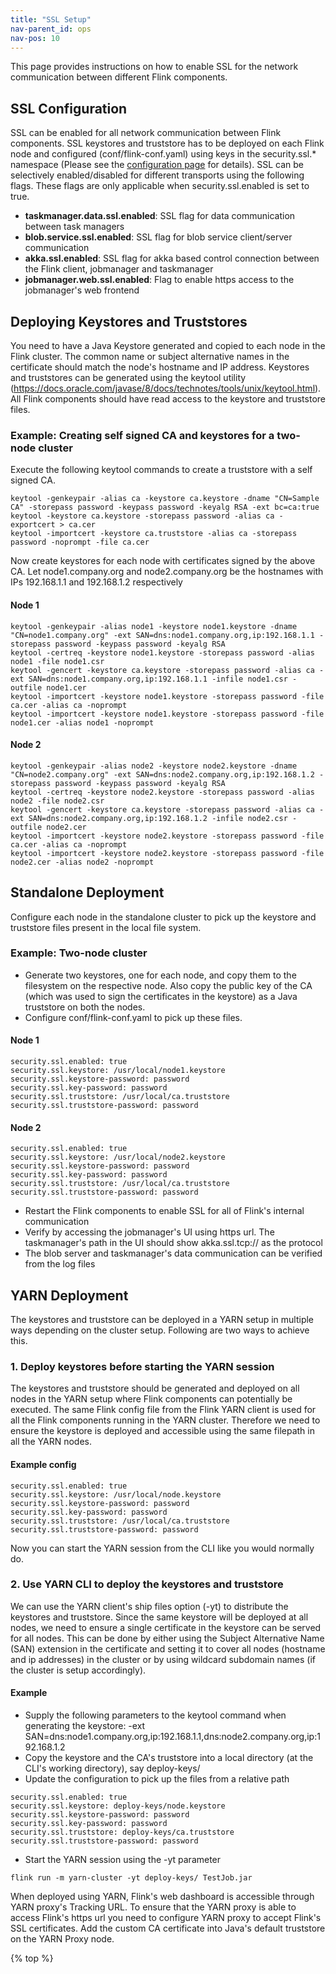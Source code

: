 ```yaml
---
title: "SSL Setup"
nav-parent_id: ops
nav-pos: 10
---
```

<!--
Licensed to the Apache Software Foundation (ASF) under one
or more contributor license agreements.  See the NOTICE file
distributed with this work for additional information
regarding copyright ownership.  The ASF licenses this file
to you under the Apache License, Version 2.0 (the
"License"); you may not use this file except in compliance
with the License.  You may obtain a copy of the License at

  http://www.apache.org/licenses/LICENSE-2.0

Unless required by applicable law or agreed to in writing,
software distributed under the License is distributed on an
"AS IS" BASIS, WITHOUT WARRANTIES OR CONDITIONS OF ANY
KIND, either express or implied.  See the License for the
specific language governing permissions and limitations
under the License.
-->

This page provides instructions on how to enable SSL for the network communication between different Flink components.

## SSL Configuration

SSL can be enabled for all network communication between Flink components. SSL keystores and truststore has to be deployed on each Flink node and configured (conf/flink-conf.yaml) using keys in the security.ssl.* namespace (Please see the [configuration page](config.html) for details). SSL can be selectively enabled/disabled for different transports using the following flags. These flags are only applicable when security.ssl.enabled is set to true.

* **taskmanager.data.ssl.enabled**: SSL flag for data communication between task managers
* **blob.service.ssl.enabled**: SSL flag for blob service client/server communication
* **akka.ssl.enabled**: SSL flag for akka based control connection between the Flink client, jobmanager and taskmanager 
* **jobmanager.web.ssl.enabled**: Flag to enable https access to the jobmanager's web frontend

## Deploying Keystores and Truststores

You need to have a Java Keystore generated and copied to each node in the Flink cluster. The common name or subject alternative names in the certificate should match the node's hostname and IP address. Keystores and truststores can be generated using the keytool utility (https://docs.oracle.com/javase/8/docs/technotes/tools/unix/keytool.html). All Flink components should have read access to the keystore and truststore files.

### Example: Creating self signed CA and keystores for a two-node cluster

Execute the following keytool commands to create a truststore with a self signed CA.

~~~
keytool -genkeypair -alias ca -keystore ca.keystore -dname "CN=Sample CA" -storepass password -keypass password -keyalg RSA -ext bc=ca:true
keytool -keystore ca.keystore -storepass password -alias ca -exportcert > ca.cer
keytool -importcert -keystore ca.truststore -alias ca -storepass password -noprompt -file ca.cer
~~~

Now create keystores for each node with certificates signed by the above CA. Let node1.company.org and node2.company.org be the hostnames with IPs 192.168.1.1 and 192.168.1.2 respectively

#### Node 1
~~~
keytool -genkeypair -alias node1 -keystore node1.keystore -dname "CN=node1.company.org" -ext SAN=dns:node1.company.org,ip:192.168.1.1 -storepass password -keypass password -keyalg RSA
keytool -certreq -keystore node1.keystore -storepass password -alias node1 -file node1.csr
keytool -gencert -keystore ca.keystore -storepass password -alias ca -ext SAN=dns:node1.company.org,ip:192.168.1.1 -infile node1.csr -outfile node1.cer
keytool -importcert -keystore node1.keystore -storepass password -file ca.cer -alias ca -noprompt
keytool -importcert -keystore node1.keystore -storepass password -file node1.cer -alias node1 -noprompt
~~~

#### Node 2
~~~
keytool -genkeypair -alias node2 -keystore node2.keystore -dname "CN=node2.company.org" -ext SAN=dns:node2.company.org,ip:192.168.1.2 -storepass password -keypass password -keyalg RSA
keytool -certreq -keystore node2.keystore -storepass password -alias node2 -file node2.csr
keytool -gencert -keystore ca.keystore -storepass password -alias ca -ext SAN=dns:node2.company.org,ip:192.168.1.2 -infile node2.csr -outfile node2.cer
keytool -importcert -keystore node2.keystore -storepass password -file ca.cer -alias ca -noprompt
keytool -importcert -keystore node2.keystore -storepass password -file node2.cer -alias node2 -noprompt
~~~

## Standalone Deployment
Configure each node in the standalone cluster to pick up the keystore and truststore files present in the local file system.

### Example: Two-node cluster

* Generate two keystores, one for each node, and copy them to the filesystem on the respective node. Also copy the public key of the CA (which was used to sign the certificates in the keystore) as a Java truststore on both the nodes.
* Configure conf/flink-conf.yaml to pick up these files.

#### Node 1
~~~
security.ssl.enabled: true
security.ssl.keystore: /usr/local/node1.keystore
security.ssl.keystore-password: password
security.ssl.key-password: password
security.ssl.truststore: /usr/local/ca.truststore
security.ssl.truststore-password: password
~~~

#### Node 2
~~~
security.ssl.enabled: true
security.ssl.keystore: /usr/local/node2.keystore
security.ssl.keystore-password: password
security.ssl.key-password: password
security.ssl.truststore: /usr/local/ca.truststore
security.ssl.truststore-password: password
~~~

* Restart the Flink components to enable SSL for all of Flink's internal communication
* Verify by accessing the jobmanager's UI using https url. The taskmanager's path in the UI should show akka.ssl.tcp:// as the protocol
* The blob server and taskmanager's data communication can be verified from the log files

## YARN Deployment
The keystores and truststore can be deployed in a YARN setup in multiple ways depending on the cluster setup. Following are two ways to achieve this.

### 1. Deploy keystores before starting the YARN session
The keystores and truststore should be generated and deployed on all nodes in the YARN setup where Flink components can potentially be executed. The same Flink config file from the Flink YARN client is used for all the Flink components running in the YARN cluster. Therefore we need to ensure the keystore is deployed and accessible using the same filepath in all the YARN nodes.

#### Example config
~~~
security.ssl.enabled: true
security.ssl.keystore: /usr/local/node.keystore
security.ssl.keystore-password: password
security.ssl.key-password: password
security.ssl.truststore: /usr/local/ca.truststore
security.ssl.truststore-password: password
~~~

Now you can start the YARN session from the CLI like you would normally do.

### 2. Use YARN CLI to deploy the keystores and truststore
We can use the YARN client's ship files option (-yt) to distribute the keystores and truststore. Since the same keystore will be deployed at all nodes, we need to ensure a single certificate in the keystore can be served for all nodes. This can be done by either using the Subject Alternative Name (SAN) extension in the certificate and setting it to cover all nodes (hostname and ip addresses) in the cluster or by using wildcard subdomain names (if the cluster is setup accordingly). 

#### Example
* Supply the following parameters to the keytool command when generating the keystore: -ext SAN=dns:node1.company.org,ip:192.168.1.1,dns:node2.company.org,ip:192.168.1.2
* Copy the keystore and the CA's truststore into a local directory (at the CLI's working directory), say deploy-keys/
* Update the configuration to pick up the files from a relative path

~~~
security.ssl.enabled: true
security.ssl.keystore: deploy-keys/node.keystore
security.ssl.keystore-password: password
security.ssl.key-password: password
security.ssl.truststore: deploy-keys/ca.truststore
security.ssl.truststore-password: password
~~~

* Start the YARN session using the -yt parameter

~~~
flink run -m yarn-cluster -yt deploy-keys/ TestJob.jar
~~~

When deployed using YARN, Flink's web dashboard is accessible through YARN proxy's Tracking URL. To ensure that the YARN proxy is able to access Flink's https url you need to configure YARN proxy to accept Flink's SSL certificates. Add the custom CA certificate into Java's default truststore on the YARN Proxy node.

{% top %}
